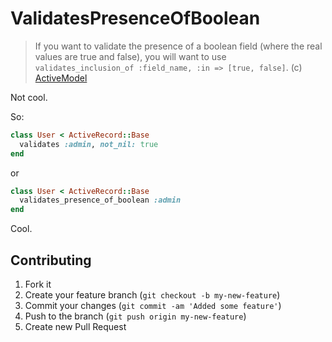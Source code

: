 # ValidatesPresenceOfBoolean

> If you want to validate the presence of a boolean field (where the real values
are true and false), you will want to use
`validates_inclusion_of :field_name, :in => [true, false]`.
(c) [ActiveModel](https://github.com/rails/rails/blob/8381d398cedf3e95fb073b8110d80f636cff449c/activemodel/lib/active_model/validations/presence.rb#L22)

Not cool.

So:

```ruby
class User < ActiveRecord::Base
  validates :admin, not_nil: true
end
```

or

```ruby
class User < ActiveRecord::Base
  validates_presence_of_boolean :admin
end
```

Cool.

## Contributing

1. Fork it
2. Create your feature branch (`git checkout -b my-new-feature`)
3. Commit your changes (`git commit -am 'Added some feature'`)
4. Push to the branch (`git push origin my-new-feature`)
5. Create new Pull Request
